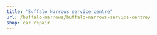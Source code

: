 ```yaml
---
title: "Buffalo Narrows service centre"
url: /buffalo-narrows/buffalo-narrows-service-centre/
shop: car repair
---
```

